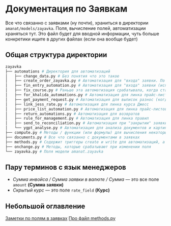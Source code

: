 # Документация по Заявкам

Все что связанно с заявками (ну почти), храниться в директории `amanat/models/zayavka`. Поля, вычисление полей, автоматизации храняться тут. Это файл будет для вводной информации, чуть больше конкретики ищите в других файлах (если она вообще будет)

## Общая структура директории
```bash
zayavka
├── automations # Директория для автоматизаций
│   ├── change_data.py # Без понятия что это такое
│   ├── create_order_zayavka.py # Автоматизация для "входа" заявки. По сути использует те же методы, что в файле fin_entry_automation.py, но тут другой триггер
│   ├── fin_entry_automation.py # Автоматизация для "входа" заявки (используются только финиками)
│   ├── fix_course.py # Раньше эта автоматизация срабатывала, когда статус заявки был 6. Щас нигде не используется
│   ├── for_khalida_automations.py # Автоматизация для линка прайс-листов и правил (используются только финиками)
│   ├── get_payment_request.py # Автоматизация для выписок разнос (когда они линкуются к заявке)
│   ├── link_jess_rate.py # Автоматизация для линка курса Джесс
│   ├── price_list_automation.py # Автоматизация для линка прайс-листов
│   ├── return_automations.py # Автоматизация для возвратов
│   ├── rule_for_management.py # Автоматизация для линка правил
│   ├── send_to_reconciliation.py # Автоматизация при "закрытии" заявки
│   └── ygpt_analyse.py # Автоматизация для анализа документов и картинки через YandexGPT
├── compute.py # Методы / функции (или формулы) для вычисления некоторых полей
├── documents.py # Все что связанно с документами в заявках
├── methods.py # Содержит триггеры create и write для автоматизаций, а также полезные методы (например для создание ордера)
├── onchange.py # Методы, которые срабатывают при изменении поля
└── zayavka.py # Поля модели amanat.zayavka
```

## Пару терминов с язык менеджеров
- *Сумма инвойса / Сумма заявки в валюте / Сумма* — это все поле `amount` **(Сумма заявки)**
- *Скрытый курс* — это поле `rate_field` **(Курс)**

## Небольшой оглавление
[Заметки по полям в заявках](note_for_fields.md")
[Про файл methods.py](methods.md)